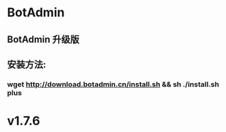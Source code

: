 # BotAdmin
## BotAdmin 升级版
## 安装方法:
### wget http://download.botadmin.cn/install.sh && sh ./install.sh plus
# v1.7.6
